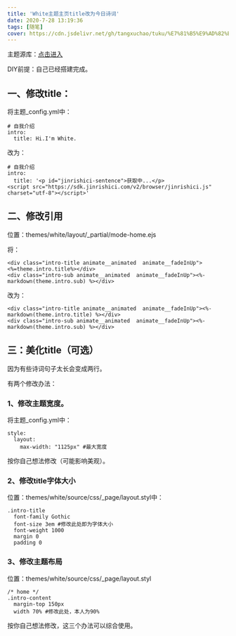 ```yaml
---
title: 'White主题主页title改为今日诗词' 
date: 2020-7-28 13:19:36
tags: [随笔] 
cover: https://cdn.jsdelivr.net/gh/tangxuchao/tuku/%E7%81%B5%E9%AD%82%E8%8E%B2%E5%8D%8E-%E5%85%A8.jpg
---
```

主题源库：[点击进入](https://github.com/FuShaoLei/hexo-theme-white)

DIY前提：自己已经搭建完成。

## 一、修改title：

将主题_config.yml中：

```
# 自我介绍
intro:
  title: Hi.I'm White.
```

改为：

```
# 自我介绍
intro:
  title: '<p id="jinrishici-sentence">获取中...</p>
<script src="https://sdk.jinrishici.com/v2/browser/jinrishici.js" charset="utf-8"></script>'
```

## 二、修改引用

位置：themes/white/layout/_partial/mode-home.ejs

将：

```
<div class="intro-title animate__animated  animate__fadeInUp"><%=theme.intro.title%></div>
<div class="intro-sub animate__animated  animate__fadeInUp"><%- markdown(theme.intro.sub) %></div>
```

改为：

```
<div class="intro-title animate__animated  animate__fadeInUp"><%- markdown(theme.intro.title) %></div>
<div class="intro-sub animate__animated  animate__fadeInUp"><%- markdown(theme.intro.sub) %></div>
```

## 三：美化title（可选）

因为有些诗词句子太长会变成两行。

有两个修改办法：

### 1、修改主题宽度。

将主题_config.yml中：

```
style:
  layout:
    max-width: "1125px" #最大宽度
```

按你自己想法修改（可能影响美观）。

### 2、修改title字体大小

位置：themes/white/source/css/_page/layout.styl中：

```
.intro-title 
  font-family Gothic
  font-size 3em #修改此处即为字体大小
  font-weight 1000
  margin 0
  padding 0
```

### 3、修改主题布局

位置：themes/white/source/css/_page/layout.styl

```
/* home */
.intro-content 
  margin-top 150px
  width 70% #修改此处，本人为90%
```


按你自己想法修改，这三个办法可以综合使用。

